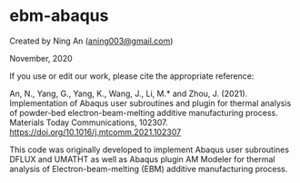 # ebm-abaqus

Created by Ning An (aning003@gmail.com)

November, 2020

If you use or edit our work, please cite the appropriate reference:

An, N., Yang, G., Yang, K., Wang, J., Li, M.* and Zhou, J. (2021). Implementation of Abaqus user subroutines and plugin for thermal analysis of powder-bed electron-beam-melting additive manufacturing process. Materials Today Communications, 102307. https://doi.org/10.1016/j.mtcomm.2021.102307

This code was originally developed to implement Abaqus user subroutines DFLUX and UMATHT as well as Abaqus plugin AM Modeler for thermal analysis of Electron-beam-melting (EBM) additive manufacturing process.
